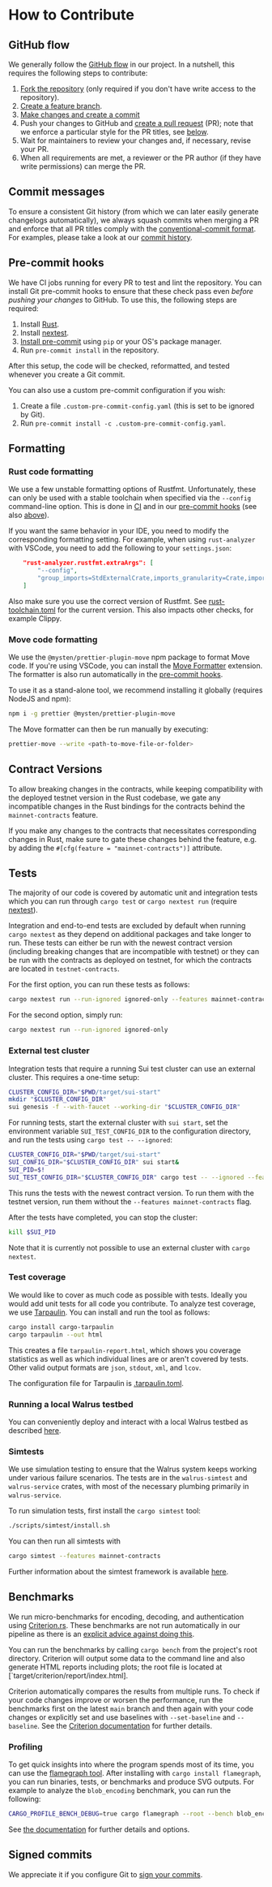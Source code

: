 # How to Contribute

## GitHub flow

We generally follow the [GitHub flow](https://docs.github.com/en/get-started/quickstart/github-flow) in our project. In
a nutshell, this requires the following steps to contribute:

1. [Fork the repository](https://docs.github.com/en/get-started/quickstart/contributing-to-projects) (only required if
   you don't have write access to the repository).
1. [Create a feature branch](https://docs.github.com/en/get-started/quickstart/github-flow#create-a-branch).
1. [Make changes and create a
   commit](https://docs.github.com/en/get-started/quickstart/contributing-to-projects#making-and-pushing-changes)
1. Push your changes to GitHub and [create a pull
   request](https://docs.github.com/en/get-started/quickstart/contributing-to-projects#making-a-pull-request) (PR);
   note that we enforce a particular style for the PR titles, see [below](#commit-messages).
1. Wait for maintainers to review your changes and, if necessary, revise your PR.
1. When all requirements are met, a reviewer or the PR author (if they have write permissions) can merge the PR.

## Commit messages

To ensure a consistent Git history (from which we can later easily generate changelogs automatically), we always squash
commits when merging a PR and enforce that all PR titles comply with the [conventional-commit
format](https://www.conventionalcommits.org/en/v1.0.0/). For examples, please take a look at our [commit
history](https://github.com/MystenLabs/walrus/commits/main).

## Pre-commit hooks

We have CI jobs running for every PR to test and lint the repository. You can install Git pre-commit hooks to ensure
that these check pass even _before pushing your changes_ to GitHub. To use this, the following steps are required:

1. Install [Rust](https://www.rust-lang.org/tools/install).
1. Install [nextest](https://nexte.st/).
1. [Install pre-commit](https://pre-commit.com/#install) using `pip` or your OS's package manager.
1. Run `pre-commit install` in the repository.

After this setup, the code will be checked, reformatted, and tested whenever you create a Git commit.

You can also use a custom pre-commit configuration if you wish:

1. Create a file `.custom-pre-commit-config.yaml` (this is set to be ignored by Git).
1. Run `pre-commit install -c .custom-pre-commit-config.yaml`.

## Formatting

### Rust code formatting

We use a few unstable formatting options of Rustfmt. Unfortunately, these can only be used with a
stable toolchain when specified via the `--config` command-line option. This is done in
[CI](.github/workflows/code.yml) and in our [pre-commit hooks](.pre-commit-config.yaml) (see also
[above](#pre-commit-hooks)).

If you want the same behavior in your IDE, you need to modify the corresponding formatting setting.
For example, when using `rust-analyzer` with VSCode, you need to add the following to your
`settings.json`:

```json
    "rust-analyzer.rustfmt.extraArgs": [
        "--config",
        "group_imports=StdExternalCrate,imports_granularity=Crate,imports_layout=HorizontalVertical"
    ]
```

Also make sure you use the correct version of Rustfmt. See
[rust-toolchain.toml](rust-toolchain.toml) for the current version. This also impacts other checks,
for example Clippy.

### Move code formatting

We use the `@mysten/prettier-plugin-move` npm package to format Move code. If you're using VSCode,
you can install the [Move Formatter](https://marketplace.visualstudio.com/items?itemName=mysten.prettier-move)
extension. The formatter is also run automatically in the [pre-commit hooks](#pre-commit-hooks).

To use it as a stand-alone tool, we recommend installing it globally (requires NodeJS and npm):

```sh
npm i -g prettier @mysten/prettier-plugin-move
```

The Move formatter can then be run manually by executing:

```sh
prettier-move --write <path-to-move-file-or-folder>
```

## Contract Versions

To allow breaking changes in the contracts, while keeping compatibility with the deployed testnet
version in the Rust codebase, we gate any incompatible changes in the Rust bindings for the
contracts behind the `mainnet-contracts` feature.

If you make any changes to the contracts that necessitates corresponding changes in Rust, make sure
to gate these changes behind the feature, e.g. by adding the `#[cfg(feature = "mainnet-contracts")]` attribute.

## Tests

The majority of our code is covered by automatic unit and integration tests which you can run
through `cargo test` or `cargo nextest run` (require [nextest](https://nexte.st/)).

Integration and end-to-end tests are excluded by default when running `cargo nextest` as they depend on
additional packages and take longer to run. These tests can either be run with the newest contract
version (including breaking changes that are incompatible with testnet) or they can be run with the
contracts as deployed on testnet, for which the contracts are located in `testnet-contracts`.

For the first option, you can run these tests as follows:

```sh
cargo nextest run --run-ignored ignored-only --features mainnet-contracts
```

For the second option, simply run:

```sh
cargo nextest run --run-ignored ignored-only
```

### External test cluster

Integration tests that require a running Sui test cluster can use an external cluster. This requires a one-time setup:

```sh
CLUSTER_CONFIG_DIR="$PWD/target/sui-start"
mkdir "$CLUSTER_CONFIG_DIR"
sui genesis -f --with-faucet --working-dir "$CLUSTER_CONFIG_DIR"
```

For running tests, start the external cluster with `sui start`, set the environment variable
`SUI_TEST_CONFIG_DIR` to the configuration directory, and run the tests using `cargo test --
--ignored`:

```sh
CLUSTER_CONFIG_DIR="$PWD/target/sui-start"
SUI_CONFIG_DIR="$CLUSTER_CONFIG_DIR" sui start&
SUI_PID=$!
SUI_TEST_CONFIG_DIR="$CLUSTER_CONFIG_DIR" cargo test -- --ignored --features mainnet-contracts
```

This runs the tests with the newest contract version. To run them with the testnet version,
run them without the `--features mainnet-contracts` flag.

After the tests have completed, you can stop the cluster:

```sh
kill $SUI_PID
```

Note that it is currently not possible to use an external cluster with `cargo nextest`.

### Test coverage

We would like to cover as much code as possible with tests. Ideally you would add unit tests for all code you
contribute. To analyze test coverage, we use [Tarpaulin](https://crates.io/crates/cargo-tarpaulin). You can install and
run the tool as follows:

```sh
cargo install cargo-tarpaulin
cargo tarpaulin --out html
```

This creates a file `tarpaulin-report.html`, which shows you coverage statistics as well as which individual lines are
or aren't covered by tests. Other valid output formats are `json`, `stdout`, `xml`, and `lcov`.

The configuration file for Tarpaulin is [.tarpaulin.toml](./.tarpaulin.toml).

### Running a local Walrus testbed

You can conveniently deploy and interact with a local Walrus testbed as described [here](README.md#run-a-local-walrus-testbed).

### Simtests

We use simulation testing to ensure that the Walrus system keeps working under various failure
scenarios. The tests are in the `walrus-simtest` and `walrus-service` crates, with most of the necessary plumbing
primarily in `walrus-service`.

To run simulation tests, first install the `cargo simtest` tool:

```sh
./scripts/simtest/install.sh
```

You can then run all simtests with

```sh
cargo simtest --features mainnet-contracts
```

Further information about the simtest framework is available
[here](https://github.com/MystenLabs/sui/tree/main/crates/sui-simulator#how-to-run-sim-tests).

## Benchmarks

We run micro-benchmarks for encoding, decoding, and authentication using
[Criterion.rs](https://bheisler.github.io/criterion.rs/book/criterion_rs.html). These benchmarks are not run
automatically in our pipeline as there is an [explicit advice against doing
this](https://bheisler.github.io/criterion.rs/book/faq.html#how-should-i-run-criterionrs-benchmarks-in-a-ci-pipeline).

You can run the benchmarks by calling `cargo bench` from the project's root directory. Criterion will output some data
to the command line and also generate HTML reports including plots; the root file is located at
[`target/criterion/report/index.html].

Criterion automatically compares the results from multiple runs. To check if your code changes improve or worsen the
performance, run the benchmarks first on the latest `main` branch and then again with your code changes or explicitly
set and use baselines with `--set-baseline` and `--baseline`. See the [Criterion
documentation](https://bheisler.github.io/criterion.rs/book/user_guide/command_line_options.html#baselines) for further
details.

### Profiling

To get quick insights into where the program spends most of its time, you can use the [flamegraph
tool](https://github.com/flamegraph-rs/flamegraph). After installing with `cargo install flamegraph`, you can run
binaries, tests, or benchmarks and produce SVG outputs. For example to analyze the `blob_encoding` benchmark, you can
run the following:

```sh
CARGO_PROFILE_BENCH_DEBUG=true cargo flamegraph --root --bench blob_encoding --open
```

See [the documentation](https://github.com/flamegraph-rs/flamegraph) for further details and options.

## Signed commits

We appreciate it if you configure Git to [sign your
commits](https://gist.github.com/troyfontaine/18c9146295168ee9ca2b30c00bd1b41e).

